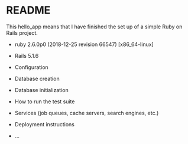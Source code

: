 # README

This hello_app means that I have finished the set up of a simple Ruby on Rails project.

* ruby 2.6.0p0 (2018-12-25 revision 66547) [x86_64-linux]

* Rails 5.1.6

* Configuration

* Database creation

* Database initialization

* How to run the test suite

* Services (job queues, cache servers, search engines, etc.)

* Deployment instructions

* ...
